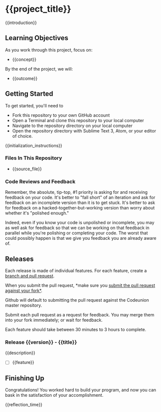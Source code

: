 # {{project_title}}

{{introduction}}

## Learning Objectives

As you work through this project, focus on:

- {{concept}}

By the end of the project, we will:

- {{outcome}}

## Getting Started

To get started, you'll need to

- Fork this repository to your own GitHub account
- Open a Terminal and clone this repository to your local computer
- Navigate to the repository directory on your local computer
- Open the repository directory with Sublime Text 3, Atom, or your editor of choice.

{{initialization_instructions}}

### Files In This Repository

- {{source_file}}

### Code Reviews and Feedback

Remember, the absolute, tip-top, #1 priority is asking for and receiving feedback on your code. It's better to "fall short" of an iteration and ask for feedback on an incomplete version than it is to get stuck. It's better to ask for feedback on a hacked-together-but-working version than worry about whether it's "polished enough."

Indeed, even if you know your code is unpolished or incomplete, you may as well ask for feedback so that we can be working on that feedback in parallel while you're polishing or completing your code. The worst that could possibly happen is that we give you feedback you are already aware of.

## Releases

Each release is made of individual features. For each feature, create a [branch and pull request](https://help.github.com/articles/using-pull-requests#initiating-the-pull-request).

When you submit the pull request, *make sure you [submit the pull request against your fork*](https://help.github.com/articles/using-pull-requests#changing-the-branch-range-and-destination-repository).

Github will default to submitting the pull request against the Codeunion master repository.

Submit each pull request as a request for feedback. You may merge them into your fork immediately; or wait for feedback.

Each feature should take between 30 minutes to 3 hours to complete.

### Release {{version}} - {{title}}

{{description}}

- [ ] {{feature}}

## Finishing Up

Congratulations! You worked hard to build your program, and now you can bask in the satisfaction of your accomplishment.

{{reflection_time}}

